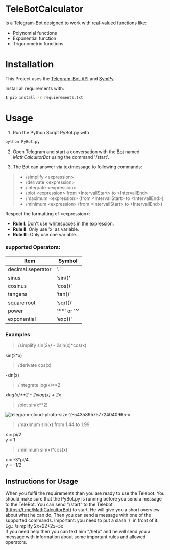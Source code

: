

# TeleBotCalculator

Is a Telegram-Bot designed to work with 
real-valued functions like:

- Polynomial functions
- Exponential function
- Trigonometric functions

# Installation

This Project uses the [Telegram-Bot-API](https://github.com/eternnoir/pyTelegramBotAPI) and
[SymPy](https://docs.sympy.org/dev/index.html).

Install all requirements with:
```bash
$ pip install -r requierements.txt
```

# Usage
1. Run the Python Script PyBot.py with
````bash
python PyBot.py
````
2. Open Telegram and start a conversation with the [Bot](https://t.me/MathCalcultorBot) named _MathCalcultorBot_ using the command '/start'. 

3. The Bot can answer via textmessage to following commands:
> - /simplify \<expression> 
>- /derivate \<expression> 
>- /integrate \<expression> 
>- /plot \<expression> from \<IntervallStart> to \<IntervallEnd> 
>- /maximum \<expression> (from \<IntervallStart> to \<IntervallEnd>) 
>- /minimum \<expression> (from \<IntervallStart> to \<IntervallEnd>)

Respect  the formatting of \<expression>:
- **Rule I**: Don't use whitespaces in the expression. 
- **Rule  II**: Only use 'x' as variable. 
- **Rule III**: Only use one variable.
    
### supported Operators:

| Item              | Symbol      |
|-------------------|-------------|
| decimal seperator | '.'         |
| sinus             | 'sin()'     |
| cosinus           | 'cos()'     |
| tangens           | 'tan()'     |
| square root       | 'sqrt()'    |
| power             | '**' or '^' |
| exponential       | 'exp()'     |
    
### Examples

> /simplify sin(2*x) - 2*sin(x)*cos(x)

sin(2*x)

> /derivate cos(x)

-sin(x)

> /integrate log(x)**2

x*log(x)**2 - 2*x*log(x) + 2*x

> /plot sin(x**2)

![telegram-cloud-photo-size-2-5435895757724040965-x](https://user-images.githubusercontent.com/102993230/183138840-6a5e484e-484a-4898-ab25-1d1e5031340e.jpg)

> /maximum sin(x) from 1.44 to 1.99

x = pi/2  
y = 1

> /minimum sin(x)*cos(x)

x = -3*pi/4  
y = -1/2


## Instructions for Usage
When you fulfil the requirements then you are ready to use the Telebot. You should make sure that the PyBot.py is 
running before you send a message to the TeleBot. You can send "/start" to the Telebot (https://t.me/MathCalcultorBot) 
to start. He will give you a short overview about what he can do. Then you can send a message with one of the 
supported commands. Important: you need to put a slash '/' in front of it. Eg.: /simplify 2*x+2*2+2*x−5*x  
If you need help then you can text him "/help" and he will send you a message with information about some 
important rules and allowed operators.

